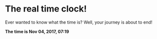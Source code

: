 # The real time clock!

Ever wanted to know what the time is? Well, your journey is about to end!

**The time is Nov 04, 2017, 07:19**